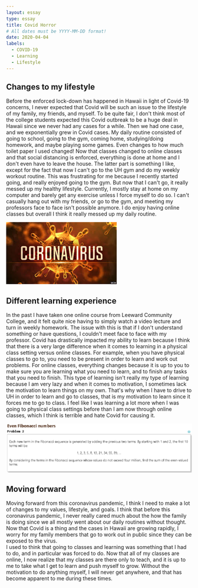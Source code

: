 ```yaml
---
layout: essay
type: essay
title: Covid Horror
# All dates must be YYYY-MM-DD format!
date: 2020-04-04
labels:
  - COVID-19
  - Learning
  - Lifestyle
---
```

## Changes to my lifestyle
Before the enforced lock-down has happened in Hawaii in light of Covid-19 concerns, I never expected that Covid will be such an issue to the lifestyle of my family, my friends, and myself. To be quite fair, I don't think most of the college students expected this Covid outbreak to be a huge deal in Hawaii since we never had any cases for a while. Then we had one case, and we exponentially grew in Covid cases. My daily routine consisted of going to school, going to the gym, coming home, studying/doing homework, and maybe playing some games. Even changes to how much toilet paper I used changed! Now that classes changed to online classes and that social distancing is enforced, everything is done at home and I don't even have to leave the house. The latter part is something I like, except for the fact that now I can't go to the UH gym and do my weekly workout routine. This was frustrating for me because I recently started going, and really enjoyed going to the gym. But now that I can't go, it really messed up my healthy lifestyle. Currently, I mostly stay at home on my computer and barely get any exercise unless I force myself to do so. I can't casually hang out with my friends, or go to the gym, and meeting my professors face to face isn't possible anymore. I do enjoy having online classes but overall I think it really messed up my daily routine. 

<img class="ui tiny right circular floated image" src="../images/corona-virus.jpg">

## Different learning experience
In the past I have taken one online course from Leeward Community College, and it felt quite nice having to simply watch a video lecture and turn in weekly homework. The issue with this is that if I don't understand something or have questions, I couldn't meet face to face with my professor. Covid has drastically impacted my ability to learn because I think that there is a very large difference when it comes to learning in a physical class setting versus online classes. For example, when you have physical classes to go to, you need to be present in order to learn and work out problems. For online classes, everything changes because it is up to you to make sure you are learning what you need to learn, and to finish any tasks that you need to finish. This type of learning isn't really my type of learning because I am very lazy and when it comes to motivation, I sometimes lack the motivation to learn things on my own. That's why when I have to drive to UH in order to learn and go to classes, that is my motivation to learn since it forces me to go to class. I feel like I was learning a lot more when I was going to physical class settings before than I am now through online classes, which I think is terrible and hate Covid for causing it.

<img class="ui centered big rounded image" src="../images/fibonacci.png">

## Moving forward
Moving forward from this coronavirus pandemic, I think I need to make a lot of changes to my values, lifestyle, and goals. I think that before this coronavirus pandemic, I never really cared much about the how the family is doing since we all mostly went about our daily routines without thought. Now that Covid is a thing and the cases in Hawaii are growing rapidly, I worry for my family members that go to work out in public since they can be exposed to the virus.<br>
I used to think that going to classes and learning was something that I had to do, and in particular was forced to do. Now that all of my classes are online, I now realize that my classes are there only to teach, and it is up to me to take what I get to learn and push myself to grow. Without the motivation to do anything myself, I will never get anywhere, and that has become apparent to me during these times.


